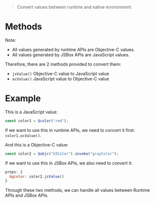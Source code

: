 > Convert values between runtime and native environment

# Methods

Note:

- All values generated by runtime APIs are Objective-C values.
- All values generated by JSBox APIs are JavaScript values.

Therefore, there are 2 methods provided to convert them:

- `jsValue()` Objective-C value to JavaScript value
- `ocValue()` JavaScript value to Objective-C value

# Example

This is a JavaScript value:

```js
const color1 = $color("red");
```

If we want to use this in runtime APIs, we need to concert it first: `color1.ocValue()`.

And this is a Objective-C value:

```js
const color2 = $objc("UIColor").invoke("grayColor");
```

If we want to use this in JSBox APIs, we also need to convert it:

```js
props: {
  bgcolor: color2.jsValue()
}
```

Through these two methods, we can handle all values between Runtime APIs and JSBox APIs.